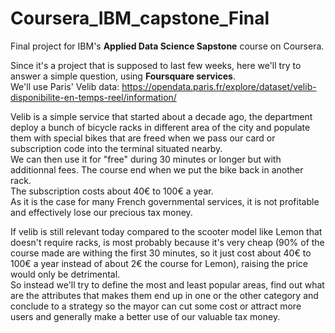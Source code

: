 # Coursera_IBM_capstone_Final
Final project for IBM's **Applied Data Science Sapstone** course on Coursera.  

Since it's a project that is supposed to last few weeks, here we'll try to answer a simple question, using **Foursquare services**.  
We'll use Paris' Velib data: https://opendata.paris.fr/explore/dataset/velib-disponibilite-en-temps-reel/information/  

Velib is a simple service that started about a decade ago, the department deploy a bunch of bicycle racks in different area of the city and populate them with special bikes that are freed when we pass our card or subscription code into the terminal situated nearby.  
We can then use it for "free" during 30 minutes or longer but with additionnal fees. The course end when we put the bike back in another rack.  
The subscription costs about 40€ to 100€ a year.  
As it is the case for many French governmental services, it is not profitable and effectively lose our precious tax money.  

If velib is still relevant today compared to the scooter model like Lemon that doesn't require racks, is most probably because it's very cheap (90% of the course made are withing the first 30 minutes, so it just cost about 40€ to 100€ a year instead of about 2€ the course for Lemon), raising the price would only be detrimental.  
So instead we'll try to define the most and least popular areas, find out what are the attributes that makes them end up in one or the other category and conclude to a strategy so the mayor can cut some cost or attract more users and generally make a better use of our valuable tax money.  

